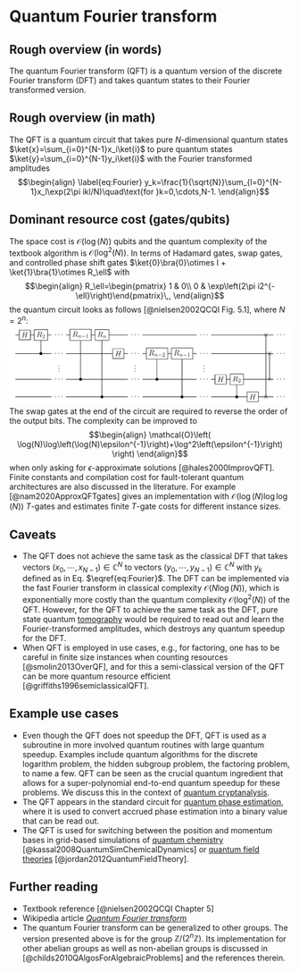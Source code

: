 # Quantum Fourier transform

## Rough overview (in words)

The quantum Fourier transform (QFT) is a quantum version of the discrete Fourier transform (DFT) and takes quantum states to their Fourier transformed version.


## Rough overview (in math)

The QFT is a quantum circuit that takes pure $N$-dimensional quantum states $\ket{x}=\sum_{i=0}^{N-1}x_i\ket{i}$ to pure quantum states $\ket{y}=\sum_{i=0}^{N-1}y_i\ket{i}$ with the Fourier transformed amplitudes $$\begin{align} \label{eq:Fourier} y_k=\frac{1}{\sqrt{N}}\sum_{l=0}^{N-1}x_l\exp(2\pi ikl/N)\quad\text{for }k=0,\cdots,N-1. \end{align}$$


## Dominant resource cost (gates/qubits)

The space cost is $\mathcal{O}\left( \log(N) \right)$ qubits and the quantum complexity of the textbook algorithm is $\mathcal{O}\left( \log^2(N) \right)$. In terms of Hadamard gates, swap gates, and controlled phase shift gates $\ket{0}\bra{0}\otimes I + \ket{1}\bra{1}\otimes R_\ell$ with $$\begin{align} R_\ell=\begin{pmatrix} 1 & 0\\ 0 & \exp\left(2\pi i2^{-\ell}\right)\end{pmatrix}\,, \end{align}$$ the quantum circuit looks as follows [@nielsen2002QCQI Fig. 5.1], where $N=2^n$: ![image](../figures/qcirc/a.png) The swap gates at the end of the circuit are required to reverse the order of the output bits. The complexity can be improved to $$\begin{align} \mathcal{O}\left( \log(N)\log\left(\log(N)\epsilon^{-1}\right)+\log^2\left(\epsilon^{-1}\right) \right) \end{align}$$ when only asking for $\epsilon$-approximate solutions [@hales2000ImprovQFT]. Finite constants and compilation cost for fault-tolerant quantum architectures are also discussed in the literature. For example [@nam2020ApproxQFTgates] gives an implementation with $\mathcal{O}\left( \log(N)\log\log(N) \right)$ $T$-gates and estimates finite $T$-gate costs for different instance sizes.


## Caveats

- The QFT does not achieve the same task as the classical DFT that takes vectors $(x_0,\cdots,x_{N-1})\in\mathbb{C}^N$ to vectors $(y_0,\cdots,y_{N-1})\in\mathbb{C}^N$ with $y_k$ defined as in Eq. $\eqref{eq:Fourier}$. The DFT can be implemented via the fast Fourier transform in classical complexity $\mathcal{O}\left( N\log(N) \right)$, which is exponentially more costly than the quantum complexity $\mathcal{O}\left( \log^2(N) \right)$ of the QFT. However, for the QFT to achieve the same task as the DFT, pure state quantum [tomography](../quantum-algorithmic-primitives/quantum-tomography.md#quantum-tomography) would be required to read out and learn the Fourier-transformed amplitudes, which destroys any quantum speedup for the DFT.
- When QFT is employed in use cases, e.g., for factoring, one has to be careful in finite size instances when counting resources [@smolin2013OverQF], and for this a semi-classical version of the QFT can be more quantum resource efficient [@griffiths1996semiclassicalQFT].


## Example use cases

- Even though the QFT does not speedup the DFT, QFT is used as a subroutine in more involved quantum routines with large quantum speedup. Examples include quantum algorithms for the discrete logarithm problem, the hidden subgroup problem, the factoring problem, to name a few. QFT can be seen as the crucial quantum ingredient that allows for a super-polynomial end-to-end quantum speedup for these problems. We discuss this in the context of [quantum cryptanalysis](../areas-of-application/cryptanalysis/introduction.md#cryptanalysis).
- The QFT appears in the standard circuit for [quantum phase estimation](../quantum-algorithmic-primitives/quantum-phase-estimation.md#quantum-phase-estimation), where it is used to convert accrued phase estimation into a binary value that can be read out.
- The QFT is used for switching between the position and momentum bases in grid-based simulations of [quantum chemistry](../areas-of-application/quantum-chemistry/electronic-structure-problem.md#electronic-structure-problem) [@kassal2008QuantumSimChemicalDynamics] or [quantum field theories](../areas-of-application/nuclear-and-particle-physics/quantum-field-theories.md#quantum-field-theories) [@jordan2012QuantumFieldTheory].


## Further reading

- Textbook reference [@nielsen2002QCQI Chapter 5]
- Wikipedia article [*Quantum Fourier transform*](#https://en.wikipedia.org/wiki/Quantum_Fourier_transform)
- The quantum Fourier transform can be generalized to other groups. The version presented above is for the group $\mathbb{Z}/(2^n\mathbb{Z})$. Its implementation for other abelian groups as well as non-abelian groups is discussed in [@childs2010QAlgosForAlgebraicProblems] and the references therein. 





